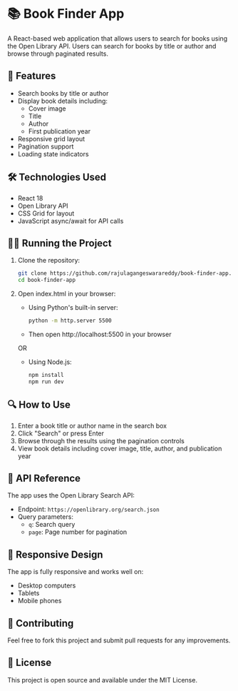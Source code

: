 # 📚 Book Finder App

A React-based web application that allows users to search for books using the Open Library API. Users can search for books by title or author and browse through paginated results.

## 🚀 Features

- Search books by title or author
- Display book details including:
  - Cover image
  - Title
  - Author
  - First publication year
- Responsive grid layout
- Pagination support
- Loading state indicators

## 🛠️ Technologies Used

- React 18
- Open Library API
- CSS Grid for layout
- JavaScript async/await for API calls

## 🏃‍♂️ Running the Project

1. Clone the repository:
   ```bash
   git clone https://github.com/rajulagangeswarareddy/book-finder-app.git
   cd book-finder-app
   ```

2. Open index.html in your browser:
   - Using Python's built-in server:
     ```bash
     python -m http.server 5500
     ```
   - Then open http://localhost:5500 in your browser

   OR

   - Using Node.js:
     ```bash
     npm install
     npm run dev
     ```

## 🔍 How to Use

1. Enter a book title or author name in the search box
2. Click "Search" or press Enter
3. Browse through the results using the pagination controls
4. View book details including cover image, title, author, and publication year

## 📝 API Reference

The app uses the Open Library Search API:
- Endpoint: `https://openlibrary.org/search.json`
- Query parameters:
  - `q`: Search query
  - `page`: Page number for pagination

## 📱 Responsive Design

The app is fully responsive and works well on:
- Desktop computers
- Tablets
- Mobile phones

## 🤝 Contributing

Feel free to fork this project and submit pull requests for any improvements.

## 📜 License

This project is open source and available under the MIT License.